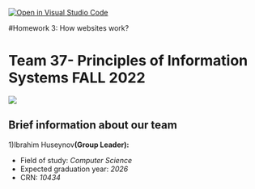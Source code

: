 [![Open in Visual Studio Code](https://classroom.github.com/assets/open-in-vscode-c66648af7eb3fe8bc4f294546bfd86ef473780cde1dea487d3c4ff354943c9ae.svg)](https://classroom.github.com/online_ide?assignment_repo_id=9364559&assignment_repo_type=AssignmentRepo)
<!DOCTYPE html>
<!-- 
    SITE 1101 Principles of Information Systems Fall 2022 
    (c)2022 by Name Surname 
    Submitted in partial fulfillment of the requirements of the course.
-->
<html>
    <head>
        <title>Homework 3: How websites work?</title>       
    </head>
    <body>
        #Homework 3: How websites work?

<h1 text-align:center>Team 37- Principles of Information Systems FALL 2022</h1>
        <img text-align:center src="/Users/ibrahimhuseynov/github-classroom/ADA-SITE-SITE1101-2022-Fall/website-team-37/media/ada_logo_white.png"/>
        <h2 text-align:center> Brief information about our team</h2>
        <p text-align:center>1)Ibrahim Huseynov<strong>(Group Leader):</strong></p>
        <ul>
            <li text-align:center>Field of study: <em> Computer Science</em></li>
            <li text-align:center>Expected graduation year: <em> 2026</em></li>
            <li text-align:center>CRN:<em> 10434</em></li>
        </ul>
</body>
</html>
